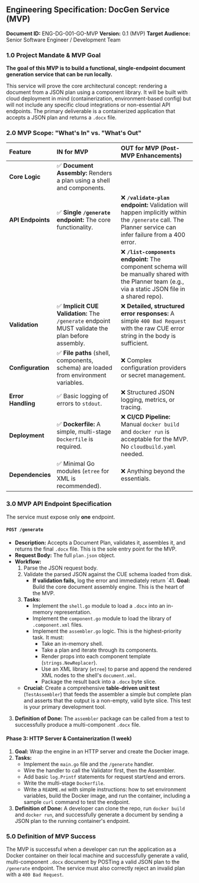## Engineering Specification: DocGen Service (MVP)




**Document ID:** ENG-DG-001-GO-MVP
**Version:** 0.1 (MVP)
**Target Audience:** Senior Software Engineer / Development Team

### 1.0 Project Mandate & MVP Goal

**The goal of this MVP is to build a functional, single-endpoint document generation service that can be run locally.**

This service will prove the core architectural concept: rendering a document from a JSON plan using a component library. It will be built with cloud deployment in mind (containerization, environment-based config) but will not include any specific cloud integrations or non-essential API endpoints. The primary deliverable is a containerized application that accepts a JSON plan and returns a `.docx` file.

### 2.0 MVP Scope: "What's In" vs. "What's Out"

| Feature | IN for MVP | OUT for MVP (Post-MVP Enhancements) |
| :--- | :--- | :--- |
| **Core Logic** | ✅ **Document Assembly:** Renders a plan using a shell and components. | |
| **API Endpoints**| ✅ **Single `/generate` endpoint:** The core functionality. | ❌ **`/validate-plan` endpoint:** Validation will happen implicitly within the `/generate` call. The Planner service can infer failure from a 400 error. |
| | | ❌ **`/list-components` endpoint:** The component schema will be manually shared with the Planner team (e.g., via a static JSON file in a shared repo). |
| **Validation** | ✅ **Implicit CUE Validation:** The `/generate` endpoint MUST validate the plan before assembly. | ❌ **Detailed, structured error responses:** A simple `400 Bad Request` with the raw CUE error string in the body is sufficient. |
| **Configuration** | ✅ **File paths** (shell, components, schema) are loaded from environment variables. | ❌ Complex configuration providers or secret management. |
| **Error Handling**| ✅ Basic logging of errors to `stdout`. | ❌ Structured JSON logging, metrics, or tracing. |
| **Deployment** | ✅ **Dockerfile:** A simple, multi-stage `Dockerfile` is required. | ❌ **CI/CD Pipeline:** Manual `docker build` and `docker run` is acceptable for the MVP. No `cloudbuild.yaml` needed. |
| **Dependencies** | ✅ Minimal Go modules (`etree` for XML is recommended). | ❌ Anything beyond the essentials. |

### 3.0 MVP API Endpoint Specification

The service must expose only **one** endpoint.

#### `POST /generate`

*   **Description:** Accepts a Document Plan, validates it, assembles it, and returns the final `.docx` file. This is the sole entry point for the MVP.
*   **Request Body:** The full `plan.json` object.
*   **Workflow:**
    1.  Parse the JSON request body.
    2.  Validate the parsed JSON against the CUE schema loaded from disk.
        *   **If validation fails,** log the error and immediately return `41. **Goal:** Build the core document assembly engine. This is the heart of the MVP.
    2.  **Tasks:**
        *   Implement the `shell.go` module to load a `.docx` into an in-memory representation.
        *   Implement the `component.go` module to load the library of `.component.xml` files.
        *   Implement the `assembler.go` logic. This is the highest-priority task. It must:
            *   Take an in-memory shell.
            *   Take a plan and iterate through its components.
            *   Render props into each component template (`strings.NewReplacer`).
            *   Use an XML library (`etree`) to parse and append the rendered XML nodes to the shell's `document.xml`.
            *   Package the result back into a `.docx` byte slice.
    *   **Crucial:** Create a comprehensive **table-driven unit test** (`TestAssembler`) that feeds the assembler a simple but complete plan and asserts that the output is a non-empty, valid byte slice. This test is your primary development tool.
3.  **Definition of Done:** The `assembler` package can be called from a test to successfully produce a multi-component `.docx` file.

#### Phase 3: HTTP Server & Containerization (1 week)

1.  **Goal:** Wrap the engine in an HTTP server and create the Docker image.
2.  **Tasks:**
    *   Implement the `main.go` file and the `/generate` handler.
    *   Wire the handler to call the Validator first, then the Assembler.
    *   Add basic `log.Printf` statements for request start/end and errors.
    *   Write the multi-stage `Dockerfile`.
    *   Write a `README.md` with simple instructions: how to set environment variables, build the Docker image, and run the container, including a sample `curl` command to test the endpoint.
3.  **Definition of Done:** A developer can clone the repo, run `docker build` and `docker run`, and successfully generate a document by sending a JSON plan to the running container's endpoint.

### 5.0 Definition of MVP Success

The MVP is successful when a developer can run the application as a Docker container on their local machine and successfully generate a valid, multi-component `.docx` document by POSTing a valid JSON plan to the `/generate` endpoint. The service must also correctly reject an invalid plan with a `400 Bad Request`.